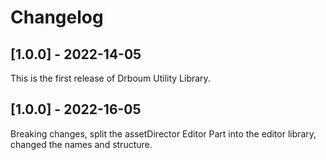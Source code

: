 # Changelog

## [1.0.0] - 2022-14-05
This is the first release of Drboum Utility Library.
## [1.0.0] - 2022-16-05
Breaking changes, split the assetDirector Editor Part into the editor library, changed the names and structure.
